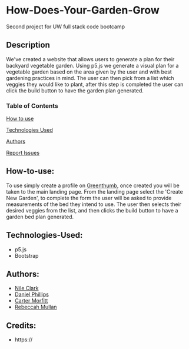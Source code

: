 # How-Does-Your-Garden-Grow
Second project for UW full stack code bootcamp

## Description

We've created a website that allows users to generate a plan for their backyard vegetable garden. Using p5.js we generate a visual plan for a vegetable garden based on the area given by the user and with best gardening practices in mind. The user can then pick from a list which veggies they would like to plant, after this step is completed the user can click the build button to have the garden plan generated.

### Table of Contents

[How to use](#How-to-use)

[Technologies Used](#Technologies-Used)

[Authors](#Authors)

[Report Issues](#Report-issues)


## How-to-use:
To use simply create a profile on [Greenthumb](https://), once created you will be taken to the main landing page. From the landing page select the 'Create New Garden', to complete the form the user will be asked to provide measurements of the bed they intend to use. The user then selects their desired veggies from the list, and then clicks the build button to have a garden bed plan generated.

## Technologies-Used:
* p5.js
* Bootstrap


## Authors:
* [Nile Clark](https://github.com/BUButtercup)
* [Daniel Phillips](https://github.com/DanielGPhillips)
* [Carter Morfitt](https://github.com/carterfm)
* [Rebeccah Mullan](https://github.com/Acanthodoris)

## Credits:
* https://